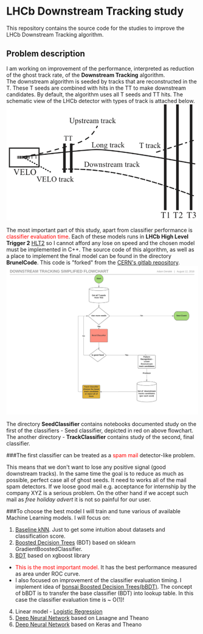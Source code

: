 # LHCb Downstream Tracking study  
This repository contains the source code for the studies to improve the LHCb Downstream Tracking algorithm.  

## Problem description

I am working on improvement of the performance, interpreted as reduction of the ghost track rate, of the **Downstream Tracking** algorithm.  
The downstream algorithm is seeded by tracks that are reconstructed in the T. 
These T seeds are combined with hits in the TT to make downstream candidates. By default, the algorithm uses all T seeds and TT hits.
The schematic view of the LHCb detector with types of track is attached below. 
![Downstream Tracking simplified flowchart](SeedClasifier/img/track.png)

The most important part of this study, apart from classifier performance is <font color='red'>classifier evaluation time</font>. 
Each of these models runs in **LHCb High Level Trigger 2** [HLT2](http://cerncourier.com/cws/article/cern/62495) so I cannot afford any lose on speed and the chosen model must be implemented in C++. The source code of this algorithm, as well as a place to implement the final model can be found in the directory **BrunelCode**. This code is "forked" from the [CERN's gitlab repository](https://gitlab.cern.ch/lhcb/Rec/tree/master).    
![Downstream Tracking simplified flowchart](SeedClasifier/img/Downstream_tracking_simplified.png)

The directory **SeedClassifier** contains notebooks documented study on the first of the classifiers - Seed classifier, depicted in red on above flowchart.  
The another directory - **TrackClassifier** contains study of the second, final classifier. 

###The first classifier can be treated as a <font color='red'>spam mail </font> detector-like problem. 

This means that we don't want to lose any positive signal (good downstream tracks). In the same time the goal is to reduce as much as possible, perfect case all of ghost seeds. It need to works all of the mail spam detectors. If we loose good mail e.g. acceptance for internship by the company XYZ is a serious problem. On the other hand if we accept such mail as *free holiday advert* it is not so painful for our user. 

###To choose the best model I will train and tune various of available Machine Learning models. I will focus on: 
 1. [Baseline kNN](SeedClasifier/Baseline.ipynb). Just to get some intuition about datasets and classification score. 
 2. [Boosted Decision Trees](SeedClasifier/Baseline-BDT.ipynb) (BDT) based on sklearn GradientBoostedClassifier. 
 3. [BDT](SeedClasifier/BDT-XGBoost.ipynb) based on xgboost library 
  * <span style="color:red;">This is the most important model.</span> It has the best performance measured as area under ROC curve. 
  * I also focused on improvement of the classifier evaluation timing. I implement idea of [bonsai Boosted Decision Trees(bBDT)](http://arxiv.org/abs/1210.6861). The concept of bBDT is to transfer the  base classifier (BDT) into lookup table. In this case the classifier evaluation time is ~ O(1)! 
 4. Linear model - [Logistic Regression](SeedClasifier/LogisticRegression.ipynb)
 5. [Deep Neural Network](SeedClasifier/DNN.ipynb) based on Lasagne and Theano
 6. [Deep Neural Network]((SeedClasifier/DNN-Keras.ipynb)) based on Keras and Theano


